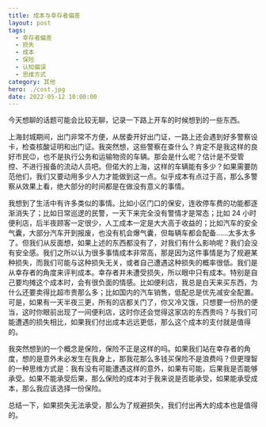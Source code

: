 ```yaml
---
title: 成本与幸存者偏差
layout: post
tags:
  - 幸存者偏差
  - 损失
  - 成本
  - 保险
  - 认知偏误
  - 思维方式
category: 其他
hero: ./cost.jpg
date: 2022-05-12 10:00:00
---
```


今天想聊的话题可能会比较无聊，记录一下路上开车的时候想到的一些东西。

上海封城期间，出门非常不方便，从居委开好出门证，一路上还会遇到好多警察设卡，检查核酸证明和出门证。我突然想，这些警察在查什么？肯定不是我这样的良好市民😉，也不是执行公务和运输物资的车辆。那会是什么呢？估计是不受管控、不进行报备的流动人员吧。但偌大的上海，这样的车辆能有多少？如果需要防范他们，我们又要动用多少人力才能做到这一点。似乎成本有点过于高，那么多警察从效果上看，绝大部分的时间都是在做没有意义的事情。

我想到了生活中有许多类似的事情。比如小区门口的保安，连收停车费的功能都逐渐消失了；比如日常巡逻的民警，一天下来完全没有警情才是常态；比如 24 小时便利店，后半夜顾客一定很少，人工成本一定是大大高于收益的；比如汽车的安全气囊，大部分汽车开到报废，也没有机会爆气囊，但每辆车都会配备……太多太多了。但我们从反面想，如果上述的东西都没有了，对我们有什么影响呢？我们会没有安全感。我们之所以认为很多事情成本非常高，那是因为这件事情是为了规避某种损失，而我们可能与这种损失无关，或者自己遭遇这种损失的概率很低。我们是从幸存者的角度来评判成本。幸存者并未遭受损失，所以眼中只有成本。特别是自己要均摊这个成本时，会有很负面的情感。比如便利店，我总是白天来买东西，为什么还要卖得比超市贵那么多；比如国内的汽车销售，低配总是优先减安全配置。可是，如果有一天半夜三更，所有的店都关门了，你又冷又饿，只想要一份热的便当，这时你眼前出现了一间便利店，这时你还会觉得这家店的东西贵吗？与我们可能遭遇的损失相比，如果我们付出成本远远更低，那么这个成本的支付就是值得的。

我突然想到的一个概念是保险，保险不正是这样的吗。如果我们站在幸存者的角度，想的是意外未必发生在我身上，那我花那么多钱买保险不是浪费吗？但更理智的一种思维方式是：我有没有可能遭遇这样的意外，如果有可能，后果我是否能够承受。如果不能承受后果，那么保险的成本对于我来说是否能承受，如果能承受成本，那么我应该选择一份保险。

总结一下，如果损失无法承受，那么为了规避损失，我们付出再大的成本也是值得的。
